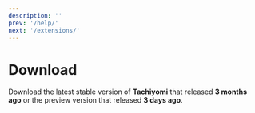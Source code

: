 ```yaml
---
description: ''
prev: '/help/'
next: '/extensions/'
---
```


# Download

Download the latest stable version of **Tachiyomi** that released **3 months ago** or the preview version that released **3 days ago**.

